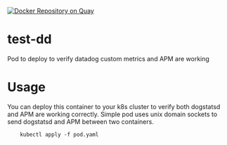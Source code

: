 [![Docker Repository on Quay](https://quay.io/repository/cresta/test-dd/status "Docker Repository on Quay")](https://quay.io/repository/cresta/test-dd)
# test-dd
Pod to deploy to verify datadog custom metrics and APM are working

# Usage

You can deploy this container to your k8s cluster to verify both
dogstatsd and APM are working correctly.  Simple pod uses unix
domain sockets to send dogstatsd and APM between two containers.

```
    kubectl apply -f pod.yaml
```
